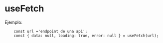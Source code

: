 # useFetch

Ejemplo:
```
    const url ='endpoint de una api';
    const { data: null, loading: true, error: null } = useFetch(url);
```